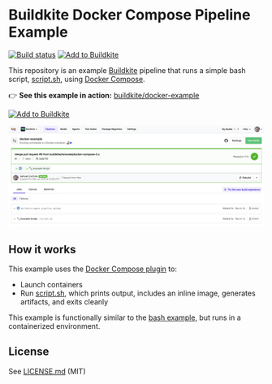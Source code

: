 # Buildkite Docker Compose Pipeline Example

[![Build status](https://badge.buildkite.com/e79a007c073e15bac313d9debb761cfb97bbcf305141c246c4.svg?branch=main)](https://buildkite.com/buildkite/docker-example)
[![Add to Buildkite](https://img.shields.io/badge/Add%20to%20Buildkite-14CC80)](https://buildkite.com/new)

This repository is an example [Buildkite](https://buildkite.com/) pipeline that runs a simple bash script, [script.sh](script.sh), using [Docker Compose](https://github.com/buildkite/docker-compose-buildkite-plugin).

👉 **See this example in action:** [buildkite/docker-example](https://buildkite.com/buildkite/docker-example/builds/latest?branch=main)

[![Add to Buildkite](https://buildkite.com/button.svg)](https://buildkite.com/new)

<a href="https://buildkite.com/buildkite/docker-example/builds/latest?branch=main">
  <img width="1504" alt="Screenshot of Buildkite docker example pipeline" src=".buildkite/screenshot.png" />
</a>

<!-- docs:start -->

## How it works

This example uses the [Docker Compose plugin](https://github.com/buildkite/docker-compose-buildkite-plugin) to:

- Launch containers
- Run [script.sh](script.sh), which prints output, includes an inline image, generates artifacts, and exits cleanly

This example is functionally similar to the [bash example](https://github.com/buildkite/bash-example), but runs in a containerized environment.

<!-- docs:end -->

## License

See [LICENSE.md](LICENSE.md) (MIT)
